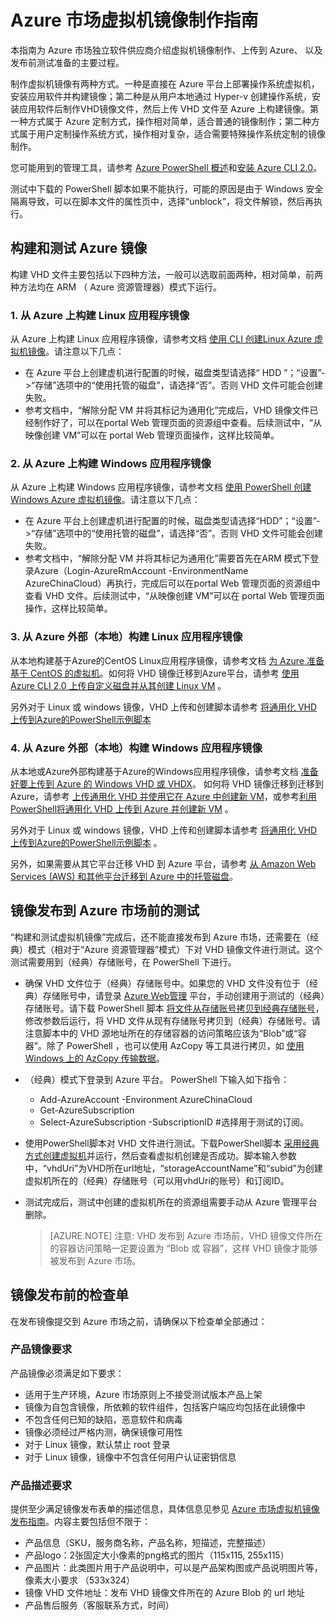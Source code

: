# Azure 市场虚拟机镜像制作指南

本指南为 Azure 市场独立软件供应商介绍虚拟机镜像制作、上传到 Azure、 以及发布前测试准备的主要过程。

制作虚拟机镜像有两种方式。一种是直接在 Azure 平台上部署操作系统虚拟机，安装应用软件并构建镜像；第二种是从用户本地通过 Hyper-v 创建操作系统，安装应用软件后制作VHD镜像文件，然后上传 VHD 文件至 Azure 上构建镜像。第一种方式属于 Azure 定制方式，操作相对简单，适合普通的镜像制作；第二种方式属于用户定制操作系统方式，操作相对复杂，适合需要特殊操作系统定制的镜像制作。

您可能用到的管理工具，请参考 [Azure PowerShell 概述](https://docs.microsoft.com/zh-cn/powershell/azure/overview?view=azurermps-5.0.0)和[安装 Azure CLI 2.0](https://docs.azure.cn/zh-cn/cli/install-azure-cli?view=azure-cli-latest)。

测试中下载的 PowerShell 脚本如果不能执行，可能的原因是由于 Windows 安全隔离导致，可以在脚本文件的属性页中，选择“unblock”，将文件解锁，然后再执行。

## 构建和测试 Azure 镜像

构建 VHD 文件主要包括以下四种方法，一般可以选取前面两种，相对简单，前两种方法均在 ARM （ Azure 资源管理器）模式下运行。

### 1. 从 Azure 上构建 Linux 应用程序镜像
从 Azure 上构建 Linux 应用程序镜像，请参考文档 [使用 CLI 创建Linux Azure 虚拟机镜像](https://docs.azure.cn/zh-cn/virtual-machines/linux/tutorial-custom-images#next-steps)。请注意以下几点：

- 在 Azure 平台上创建虚机进行配置的时候，磁盘类型请选择“ HDD ”；“设置”->“存储”选项中的“使用托管的磁盘”，请选择“否”。否则 VHD 文件可能会创建失败。
- 参考文档中，“解除分配 VM 并将其标记为通用化”完成后，VHD 镜像文件已经制作好了，可以在portal Web 管理页面的资源组中查看。后续测试中，“从映像创建 VM”可以在 portal Web 管理页面操作，这样比较简单。

### 2. 从 Azure 上构建 Windows 应用程序镜像
从 Azure 上构建 Windows 应用程序镜像，请参考文档 [使用 PowerShell 创建Windows Azure 虚拟机镜像](https://docs.azure.cn/zh-cn/virtual-machines/windows/tutorial-custom-images)。请注意以下几点：

- 在 Azure 平台上创建虚机进行配置的时候，磁盘类型请选择“HDD”；“设置”->“存储”选项中的“使用托管的磁盘”，请选择“否”。否则 VHD 文件可能会创建失败。
- 参考文档中，“解除分配 VM 并将其标记为通用化”需要首先在ARM 模式下登录Azure（Login-AzureRmAccount -EnvironmentName AzureChinaCloud）再执行，完成后可以在portal Web 管理页面的资源组中查看 VHD 文件。后续测试中，“从映像创建 VM”可以在 portal Web 管理页面操作，这样比较简单。

### 3. 从 Azure 外部（本地）构建 Linux 应用程序镜像
从本地构建基于Azure的CentOS Linux应用程序镜像，请参考文档 [为 Azure 准备基于 CentOS 的虚拟机](https://docs.azure.cn/zh-cn/virtual-machines/linux/create-upload-centos)。如何将 VHD 镜像迁移到Azure平台，请参考 [使用 Azure CLI 2.0 上传自定义磁盘并从其创建 Linux VM](https://docs.azure.cn/zh-cn/virtual-machines/linux/sa-upload-vhd) 。

另外对于 Linux 或 windows 镜像，VHD 上传和创建脚本请参考 [将通用化 VHD 上传到Azure的PowerShell示例脚本](https://docs.azure.cn/zh-cn/virtual-machines/scripts/virtual-machines-windows-powershell-upload-generalized-script)
 

### 4. 从 Azure 外部（本地）构建 Windows 应用程序镜像
从本地或Azure外部构建基于Azure的Windows应用程序镜像，请参考文档 [准备好要上传到 Azure 的 Windows VHD 或 VHDX](https://docs.azure.cn/zh-cn/virtual-machines/windows/prepare-for-upload-vhd-image#complete-recommended-configurations)。
如何将 VHD 镜像迁移到迁移到Azure，请参考 [上传通用化 VHD 并使用它在 Azure 中创建新 VM](https://docs.azure.cn/zh-cn/virtual-machines/windows/upload-generalized-managed)，或参考[利用PowerShell将通用化 VHD 上传到 Azure 并创建新 VM](https://docs.azure.cn/zh-cn/virtual-machines/windows/sa-upload-generalized) 。

另外对于 Linux 或 windows 镜像，VHD 上传和创建脚本请参考 [将通用化 VHD 上传到Azure的PowerShell示例脚本](https://docs.azure.cn/zh-cn/virtual-machines/scripts/virtual-machines-windows-powershell-upload-generalized-script) 。

另外，如果需要从其它平台迁移 VHD 到 Azure 平台，请参考 [从 Amazon Web Services (AWS) 和其他平台迁移到 Azure 中的托管磁盘](https://docs.azure.cn/zh-cn/virtual-machines/windows/on-prem-to-azure?toc=%2fvirtual-machines%2flinux%2ftoc.json)。

## 镜像发布到 Azure 市场前的测试

“构建和测试虚拟机镜像”完成后，还不能直接发布到 Azure 市场，还需要在（经典）模式（相对于“Azure 资源管理器”模式）下对 VHD 镜像文件进行测试。这个测试需要用到（经典）存储账号，在 PowerShell 下进行。

- 确保 VHD 文件位于（经典）存储账号中。如果您的 VHD 文件没有位于（经典）存储账号中，请登录 [Azure Web管理](https://portal.azure.cn/) 平台，手动创建用于测试的（经典）存储账号。请下载 PowerShell 脚本 [将文件从存储账号拷贝到经典存储账号](https://raw.githubusercontent.com/msopentechcn/marketplace-content/master/script/vhdcopy.ps1 "download")，修改参数后运行，将 VHD 文件从现有存储账号拷贝到（经典）存储账号。请注意脚本中的 VHD 源地址所在的存储容器的访问策略应该为“Blob”或“容器”。除了 PowerShell ，也可以使用 AzCopy 等工具进行拷贝，如 [使用 Windows 上的 AzCopy 传输数据](https://docs.azure.cn/zh-cn/storage/common/storage-use-azcopy)。

- （经典）模式下登录到 Azure 平台。 PowerShell 下输入如下指令：
	- Add-AzureAccount -Environment AzureChinaCloud
	- Get-AzureSubscription
	- Select-AzureSubscription -SubscriptionID <Subscription ID> #选择用于测试的订阅。	
	
- 使用PowerShell脚本对 VHD 文件进行测试。下载PowerShell脚本 [采用经典方式创建虚拟机](https://raw.githubusercontent.com/msopentechcn/marketplace-content/master/script/createvm-classic.ps1 "download")并运行，然后查看虚拟机创建是否成功。脚本输入参数中，“vhdUri”为VHD所在url地址，“storageAccountName”和“subid”为创建虚拟机所在的（经典）存储账号（可以用vhdUri的账号）和订阅ID。

- 测试完成后，测试中创建的虚拟机所在的资源组需要手动从 Azure 管理平台删除。

	> [AZURE.NOTE] 注意: VHD 发布到 Azure 市场前，VHD 镜像文件所在的容器访问策略一定要设置为 “Blob 或 容器”，这样 VHD 镜像才能够被发布到 Azure 市场。


## 镜像发布前的检查单

在发布镜像提交到 Azure 市场之前，请确保以下检查单全部通过：

### 产品镜像要求

产品镜像必须满足如下要求：

- 适用于生产环境，Azure 市场原则上不接受测试版本产品上架
- 镜像为自包含镜像，所依赖的软件组件，包括客户端应均包括在此镜像中
- 不包含任何已知的缺陷，恶意软件和病毒
- 镜像必须经过严格内测，确保镜像可用性
- 对于 Linux 镜像，默认禁止 root 登录
- 对于 Linux 镜像，镜像中不包含任何用户认证密钥信息

### 产品描述要求

提供至少满足镜像发布表单的描述信息，具体信息见参见 [Azure 市场虚拟机镜像发布指南](~/documentation/article/imagepublishguide/)。内容主要包括但不限于：

- 产品信息（SKU，服务商名称，产品名称，短描述，完整描述）
- 产品logo：2张固定大小像素的png格式的图片（115x115, 255x115）
- 产品图片：此类图片用于产品说明中，可以是产品架构图或产品说明图片等，像素大小要求 （533x324）
- 镜像 VHD 文件地址：发布 VHD 镜像文件所在的 Azure Blob 的 url 地址
- 产品售后服务（客服联系方式，时间）